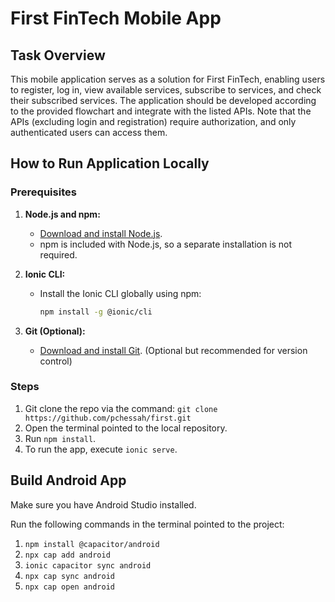 # First FinTech Mobile App

## Task Overview

This mobile application serves as a solution for First FinTech, enabling users to register, log in, view available services, subscribe to services, and check their subscribed services. The application should be developed according to the provided flowchart and integrate with the listed APIs. Note that the APIs (excluding login and registration) require authorization, and only authenticated users can access them.

## How to Run Application Locally

### Prerequisites

1. **Node.js and npm:**
   - [Download and install Node.js](https://nodejs.org/).
   - npm is included with Node.js, so a separate installation is not required.

2. **Ionic CLI:**
   - Install the Ionic CLI globally using npm:
     ```bash
     npm install -g @ionic/cli
     ```

3. **Git (Optional):**
   - [Download and install Git](https://git-scm.com/). (Optional but recommended for version control)

### Steps

1. Git clone the repo via the command: `git clone https://github.com/pchessah/first.git`
2. Open the terminal pointed to the local repository.
3. Run `npm install`.
4. To run the app, execute `ionic serve`.

## Build Android App

Make sure you have Android Studio installed.

Run the following commands in the terminal pointed to the project:

1. `npm install @capacitor/android`
2. `npx cap add android`
3. `ionic capacitor sync android`
4. `npx cap sync android`
5. `npx cap open android`
